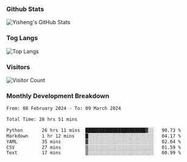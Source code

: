 ### Github Stats
![Yisheng's GitHub Stats](https://github-readme-stats-9qabuvhk1-gongyisheng.vercel.app/api?username=gongyisheng&count_private=true&show_icons=true)
### Tog Langs
![Top Langs](https://github-readme-stats-9qabuvhk1-gongyisheng.vercel.app/api/top-langs/?username=gongyisheng&layout=compact)
### Visitors
![Visitor Count](https://profile-counter.glitch.me/gongyisheng/count.svg)
### Monthly Development Breakdown
<!--START_SECTION:waka-->

```txt
From: 08 February 2024 - To: 09 March 2024

Total Time: 28 hrs 51 mins

Python       26 hrs 11 mins  ██████████████████████▓░░   90.73 %
Markdown     1 hr 12 mins    █░░░░░░░░░░░░░░░░░░░░░░░░   04.17 %
YAML         35 mins         ▓░░░░░░░░░░░░░░░░░░░░░░░░   02.04 %
CSV          27 mins         ▒░░░░░░░░░░░░░░░░░░░░░░░░   01.59 %
Text         17 mins         ▒░░░░░░░░░░░░░░░░░░░░░░░░   00.99 %
```

<!--END_SECTION:waka-->
